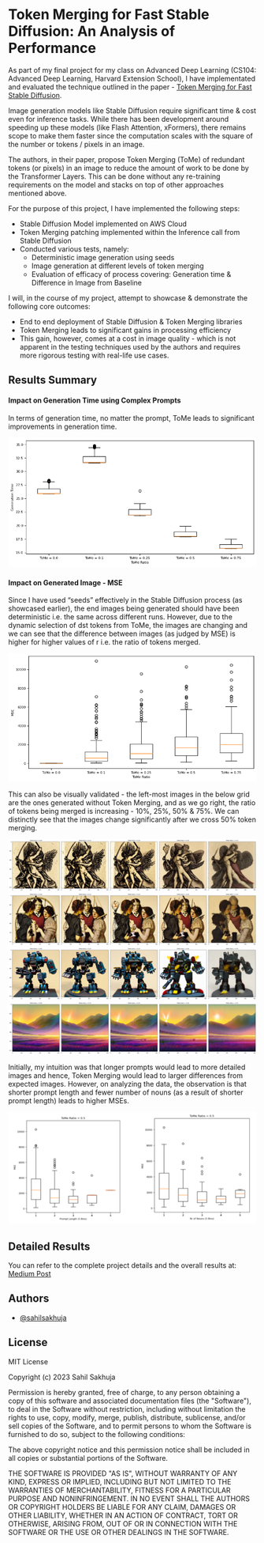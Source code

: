 
# Token Merging for Fast Stable Diffusion: An Analysis of Performance

As part of my final project for my class on Advanced Deep Learning (CS104: Advanced Deep Learning, Harvard Extension School), I have implementated and evaluated the technique outlined in the paper - [Token Merging for Fast Stable Diffusion](https://paperswithcode.com/paper/token-merging-for-fast-stable-diffusion).

Image generation models like Stable Diffusion require significant time & cost even for inference tasks. While there has been development around speeding up these models (like Flash Attention, xFormers), there remains scope to make them faster since the computation scales with the square of the number or tokens / pixels in an image.

The authors, in their paper, propose Token Merging (ToMe) of redundant tokens (or pixels) in an image to reduce the amount of work to be done by the Transformer Layers. This can be done without any re-training requirements on the model and stacks on top of other approaches mentioned above.

For the purpose of this project, I have implemented the following steps:
- Stable Diffusion Model implemented on AWS Cloud
- Token Merging patching implemented within the Inference call from Stable Diffusion
- Conducted various tests, namely:
    - Deterministic image generation using seeds
    - Image generation at different levels of token merging
    - Evaluation of efficacy of process covering: Generation time & Difference in Image from Baseline

I will, in the course of my project, attempt to showcase & demonstrate the following core outcomes:
- End to end deployment of Stable Diffusion & Token Merging libraries
- Token Merging leads to significant gains in processing efficiency
- This gain, however, comes at a cost in image quality - which is not apparent in the testing techniques used by the authors and requires more rigorous testing with real-life use cases.
## Results Summary

#### Impact on Generation Time using Complex Prompts

In terms of generation time, no matter the prompt, ToMe leads to significant improvements in generation time.

![Image Generation Times](images-readme/01_ImgGenerationTimes.png)

#### Impact on Generated Image - MSE

Since I have used “seeds” effectively in the Stable Diffusion process (as showcased earlier), the end images being generated should have been deterministic i.e. the same across different runs. However, due to the dynamic selection of dst tokens from ToMe, the images are changing and we can see that the difference between images (as judged by MSE) is higher for higher values of r i.e. the ratio of tokens merged.

![Image Distance: MSE](images-readme/02_ImgDistanceMSE.png)

This can also be visually validated - the left-most images in the below grid are the ones generated without Token Merging, and as we go right, the ratio of tokens being merged is increasing - 10%, 25%, 50% & 75%. We can distinctly see that the images change significantly after we cross 50% token merging.

![Example Impact 01](images-readme/03_ToMeImpactExample_01.png)
![Example Impact 02](images-readme/03_ToMeImpactExample_02.png)
![Example Impact 03](images-readme/03_ToMeImpactExample_03.png)
![Example Impact 04](images-readme/03_ToMeImpactExample_04.png)

Initially, my intuition was that longer prompts would lead to more detailed images and hence, Token Merging would lead to larger differences from expected images. However, on analyzing the data, the observation is that shorter prompt length and fewer number of nouns (as a result of shorter prompt length) leads to higher MSEs.

![Impact of Length & Nouns](images-readme/04_ImpactOfLengthNouns.png)
## Detailed Results

You can refer to the complete project details and the overall results at:
[Medium Post](https://sahilsakhuja.medium.com/token-merging-for-fast-stable-diffusion-an-analysis-77cfbb474961)


## Authors

- [@sahilsakhuja](https://www.github.com/sahilsakhuja)


## License

MIT License

Copyright (c) 2023 Sahil Sakhuja

Permission is hereby granted, free of charge, to any person obtaining a copy
of this software and associated documentation files (the "Software"), to deal
in the Software without restriction, including without limitation the rights
to use, copy, modify, merge, publish, distribute, sublicense, and/or sell
copies of the Software, and to permit persons to whom the Software is
furnished to do so, subject to the following conditions:

The above copyright notice and this permission notice shall be included in all
copies or substantial portions of the Software.

THE SOFTWARE IS PROVIDED "AS IS", WITHOUT WARRANTY OF ANY KIND, EXPRESS OR
IMPLIED, INCLUDING BUT NOT LIMITED TO THE WARRANTIES OF MERCHANTABILITY,
FITNESS FOR A PARTICULAR PURPOSE AND NONINFRINGEMENT. IN NO EVENT SHALL THE
AUTHORS OR COPYRIGHT HOLDERS BE LIABLE FOR ANY CLAIM, DAMAGES OR OTHER
LIABILITY, WHETHER IN AN ACTION OF CONTRACT, TORT OR OTHERWISE, ARISING FROM,
OUT OF OR IN CONNECTION WITH THE SOFTWARE OR THE USE OR OTHER DEALINGS IN THE
SOFTWARE.
